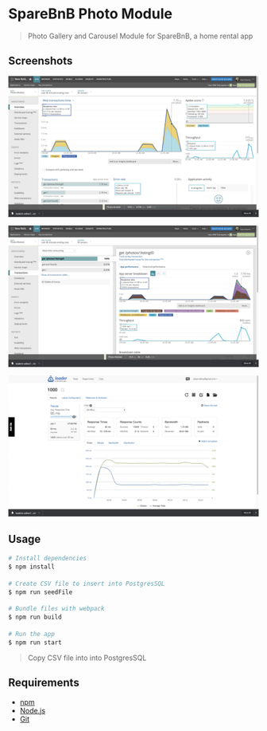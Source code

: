 # SpareBnB Photo Module

> Photo Gallery and Carousel Module for SpareBnB, a home rental app


## Screenshots

![SpareBnB](screenshot1.png)

![SpareBnB](screenshot2.png)

![SpareBnB](screenshot3.png)

## Usage

```bash
# Install dependencies
$ npm install

# Create CSV file to insert into PostgresSQL
$ npm run seedFile

# Bundle files with webpack
$ npm run build

# Run the app
$ npm run start
```

> Copy CSV file into into PostgresSQL

## Requirements

- [npm](http://npmjs.com)
- [Node.js](https://nodejs.org/en/download/)
- [Git](https://git-scm.com)
